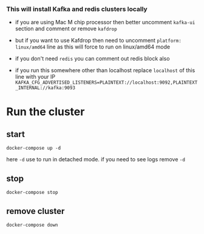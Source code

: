 ### This will install Kafka and redis clusters locally

- if you are using Mac M chip processor then better uncomment `kafka-ui` section and comment or remove `kafdrop`

- but if you want to use Kafdrop then need to uncomment `platform: linux/amd64` line as this will force to run on linux/amd64 mode

- if you don't need `redis` you can comment out redis block also

- if you run this somewhere other than localhost replace `localhost` of this line with your IP `KAFKA_CFG_ADVERTISED_LISTENERS=PLAINTEXT://localhost:9092,PLAINTEXT_INTERNAL://kafka:9093`

# Run the cluster

## start

`docker-compose up -d`

here `-d` use to run in detached mode. if you need to see logs remove `-d`

## stop

`docker-compose stop`

## remove cluster

`docker-compose down`

